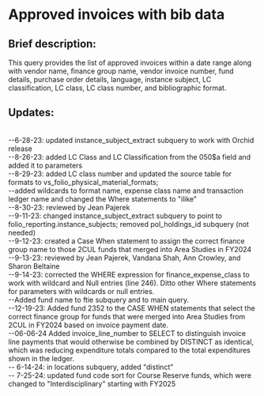 # Approved invoices with bib data  
<p>
  
## Brief description:
This query provides the list of approved invoices within a date range along with vendor name, finance group name, vendor invoice number, fund details, purchase order details, language, instance subject, LC classification, LC class, LC class number, and bibliographic format. 
<p>
  
## Updates:
<br>--6-28-23: updated instance_subject_extract subquery to work with Orchid release
<br>--8-26-23: added LC Class and LC Classification from the 050$a field and added it to parameters
<br>--8-29-23: added LC class number and updated the source table for formats to vs_folio_physical_material_formats;
<br>--added wildcards to format name, expense class name and transaction ledger name and changed the Where statements to "ilike"
<br>--8-30-23: reviewed by Jean Pajerek
<br>--9-11-23: changed instance_subject_extract subquery to point to folio_reporting.instance_subjects; removed pol_holdings_id subquery (not needed)
<br>--9-12-23: created a Case When statement to assign the correct finance group name to those 2CUL funds that merged into Area Studies in FY2024
<br>--9-13-23: reviewed by Jean Pajerek, Vandana Shah, Ann Crowley, and Sharon Beltaine
<br>--9-14-23: corrected the WHERE expression for finance_expense_class to work with wildcard and Null entries (line 246). Ditto other Where statements for parameters with wildcards or null entries.
<br>--Added fund name to ftie subquery and to main query.
<br>--12-19-23: Added fund 2352 to the CASE WHEN statements that select the correct finance group for funds that were merged into Area Studies from 2CUL in FY2024 based on invoice payment date.
<br>--06-06-24 Added invoice_line_number to SELECT to distinguish invoice line payments that would otherwise be combined by DISTINCT as identical, which was reducing expenditure totals compared to the total expenditures shown in the ledger.
<br>-- 6-14-24: in locations subquery, added "distinct" 
<br>-- 7-25-24: updated fund code sort for Course Reserve funds, which were changed to "Interdisciplinary" starting with FY2025
<br>

  


